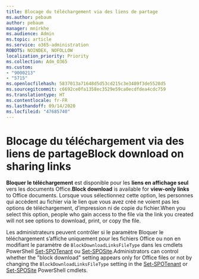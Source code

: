 ```yaml
---
title: Blocage du téléchargement via des liens de partage
ms.author: pebaum
author: pebaum
manager: mnirkhe
ms.audience: Admin
ms.topic: article
ms.service: o365-administration
ROBOTS: NOINDEX, NOFOLLOW
localization_priority: Priority
ms.collection: Adm_O365
ms.custom:
- "9000213"
- "5715"
ms.openlocfilehash: 5837013a71648d5d53cd215c3e3489f3de5528d5
ms.sourcegitcommit: c6692ce0fa1358ec3529e59ca0ecdfdea4cdc759
ms.translationtype: HT
ms.contentlocale: fr-FR
ms.lasthandoff: 09/14/2020
ms.locfileid: "47685740"
---
```

# <a name="block-download-on-sharing-links"></a><span data-ttu-id="7a8e8-102">Blocage du téléchargement via des liens de partage</span><span class="sxs-lookup"><span data-stu-id="7a8e8-102">Block download on sharing links</span></span>

<span data-ttu-id="7a8e8-103">**Bloquer le téléchargement** est disponible pour les **liens en affichage seul** vers les documents Office.</span><span class="sxs-lookup"><span data-stu-id="7a8e8-103">**Block download** is available for **view-only links** to Office documents.</span></span> <span data-ttu-id="7a8e8-104">Lorsque vous sélectionnez cette option, les personnes qui accèdent au fichier via le lien que vous avez créé ne voient pas les options de téléchargement, d’impression ni de copie du fichier.</span><span class="sxs-lookup"><span data-stu-id="7a8e8-104">When you select this option, people who gain access to the file via the link you created will not see options to download, print, or copy the file.</span></span>

<span data-ttu-id="7a8e8-105">Les administrateurs peuvent contrôler si le paramètre Bloquer le téléchargement s’affiche uniquement pour les fichiers Office ou non en modifiant le paramètre de `BlockDownloadLinksFileType` dans les cmdlets PowerShell [Set-SPOTenant](https://docs.microsoft.com/powershell/module/sharepoint-online/set-spotenant?view=sharepoint-ps) ou [Set-SPOSite](https://docs.microsoft.com/powershell/module/sharepoint-online/set-sposite?view=sharepoint-ps).</span><span class="sxs-lookup"><span data-stu-id="7a8e8-105">Administrators can control whether the "block download" setting appears only for Office files or not by changing the `BlockDownloadLinksFileType` setting in the [Set-SPOTenant](https://docs.microsoft.com/powershell/module/sharepoint-online/set-spotenant?view=sharepoint-ps) or [Set-SPOSite](https://docs.microsoft.com/powershell/module/sharepoint-online/set-sposite?view=sharepoint-ps) PowerShell cmdlets.</span></span>
